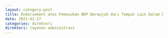 ```yaml
---
layout: category-post
title: Endorsement atas Pemasukan BKP Berwujud dari Tempat Lain Dalam Daerah Pabean TLDDP ke Kawasan Bebas
date: 2021-01-27
categories: direktori
direktori: layanan administrasi
---
```

